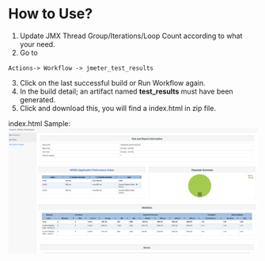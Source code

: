 # How to Use?

1. Update JMX Thread Group/Iterations/Loop Count according to what your need. 
2. Go to 
```
Actions-> Workflow -> jmeter_test_results
```
3. Click on the last successful build or Run Workflow again.
4. In the build detail; an artifact named **test_results** must have been generated.
5. Click and download this, you will find a index.html in zip file.

index.html Sample:
![Screenshot](https://github.com/berkaykirmizioglu/weather_jmeter/blob/main/samples/testresult.png)
